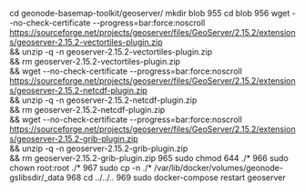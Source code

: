  cd geonode-basemap-toolkit/geoserver/
 mkdir blob 
 955  cd blob
  956  wget --no-check-certificate --progress=bar:force:noscroll  \
      https://sourceforge.net/projects/geoserver/files/GeoServer/2.15.2/extensions/geoserver-2.15.2-vectortiles-plugin.zip \
    && unzip -q -n geoserver-2.15.2-vectortiles-plugin.zip \
    && rm geoserver-2.15.2-vectortiles-plugin.zip \
    && wget --no-check-certificate --progress=bar:force:noscroll \
       https://sourceforge.net/projects/geoserver/files/GeoServer/2.15.2/extensions/geoserver-2.15.2-netcdf-plugin.zip \
    && unzip -q -n geoserver-2.15.2-netcdf-plugin.zip \
    && rm geoserver-2.15.2-netcdf-plugin.zip \
    && wget --no-check-certificate --progress=bar:force:noscroll \
       https://sourceforge.net/projects/geoserver/files/GeoServer/2.15.2/extensions/geoserver-2.15.2-grib-plugin.zip \
    && unzip -q -n geoserver-2.15.2-grib-plugin.zip \
    && rm geoserver-2.15.2-grib-plugin.zip
  965  sudo chmod 644 ./*
  966  sudo chown root:root ./*
  967  sudo cp -n ./* /var/lib/docker/volumes/geonode-gslibsdir/_data
  968  cd ../../..
  969  sudo docker-compose restart geoserver
